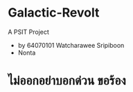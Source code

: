 # Galactic-Revolt
 A PSIT Project
 - by 64070101 Watcharawee Sripiboon
 - Nonta
# ไม่ออกอย่าบอกด่วน ขอร้อง